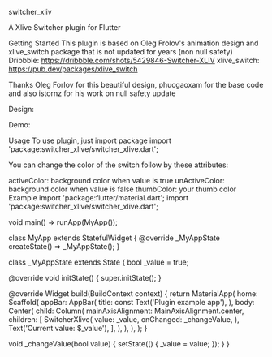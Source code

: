 switcher_xliv

A Xlive Switcher plugin for Flutter

Getting Started
This plugin is based on Oleg Frolov's animation design and xlive_switch package that is not updated for years (non null safety)
Dribbble: https://dribbble.com/shots/5429846-Switcher-XLIV
xlive_switch: https://pub.dev/packages/xlive_switch

Thanks Oleg Forlov for this beautiful design, phucgaoxam for the base code and also istornz for his work on null safety update

Design:

Demo:

Usage
To use plugin, just import package import 'package:switcher_xlive/switcher_xlive.dart';

You can change the color of the switch follow by these attributes:

activeColor: background color when value is true
unActiveColor: background color when value is false
thumbColor: your thumb color
Example
import 'package:flutter/material.dart';
import 'package:switcher_xlive/switcher_xlive.dart';

void main() => runApp(MyApp());

class MyApp extends StatefulWidget {
@override
\_MyAppState createState() => \_MyAppState();
}

class \_MyAppState extends State<MyApp> {
bool \_value = true;

@override
void initState() {
super.initState();
}

@override
Widget build(BuildContext context) {
return MaterialApp(
home: Scaffold(
appBar: AppBar(
title: const Text('Plugin example app'),
),
body: Center(
child: Column(
mainAxisAlignment: MainAxisAlignment.center,
children: <Widget>[
SwitcherXlive(
value: _value,
onChanged: _changeValue,
),
Text('Current value: $_value'),
],
),
),
),
);
}

void \_changeValue(bool value) {
setState(() {
\_value = value;
});
}
}
